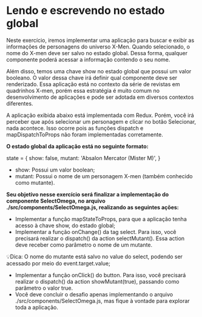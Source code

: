 # Lendo e escrevendo no estado global

Neste exercício, iremos implementar uma aplicação para buscar e exibir as informações de personagens do universo X-Men. Quando selecionado, o nome do X-men deve ser salvo no estado global. Dessa forma, qualquer componente poderá acessar a informação contendo o seu nome.

Além disso, temos uma chave show no estado global que possui um valor booleano. O valor dessa chave irá definir qual componente deve ser renderizado. Essa aplicação está no contexto da série de revistas em quadrinhos X-men, porém essa estratégia é muito comum no desenvolvimento de aplicações e pode ser adotada em diversos contextos diferentes.

A aplicação exibida abaixo está implementada com Redux. Porém, você irá perceber que após selecionar um personagem e clicar no botão Selecionar, nada acontece. Isso ocorre pois as funções dispatch e mapDispatchToProps não foram implementadas corretamente.

**O estado global da aplicação está no seguinte formato:**

state = {
  show: false,
  mutant: 'Absalon Mercator (Mister M)',
}

- show: Possui um valor boolean;
- mutant: Possui o nome de um personagem X-men (também conhecido como mutante).

**Seu objetivo nesse exercício será finalizar a implementação do componente SelectOmega, no arquivo ./src/components/SelectOmega.js, realizando as seguintes ações:**

- Implementar a função mapStateToProps, para que a aplicação tenha acesso à chave show, do estado global;
- Implementar a função onChange() da tag select. Para isso, você precisará realizar o dispatch() da action selectMutant(). Essa action deve receber como parâmetro o nome de um mutante.

💡Dica: O nome do mutante está salvo no value do select, podendo ser acessado por meio do event.target.value;

- Implementar a função onClick() do button. Para isso, você precisará realizar o dispatch() da action showMutant(true), passando como parâmetro o valor true.
- Você deve concluir o desafio apenas implementando o arquivo ./src/components/SelectOmega.js, mas fique à vontade para explorar toda a aplicação.

